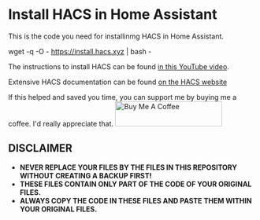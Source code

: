# Install HACS in Home Assistant
This is the code you need for installinmg HACS in Home Assistant. 

wget -q -O - https://install.hacs.xyz | bash -

The instructions to install HACS can be found [in this YouTube video](https://youtu.be/BNQw--FCp24).

Extensive HACS documentation can be found [on the HACS website](https://hacs.xyz/)

If this helped and saved you time, you can support me by buying me a coffee. I'd really appreciate that. 
<a href="https://www.buymeacoffee.com/smarthomejunkie" target="_blank"><img src="https://cdn.buymeacoffee.com/buttons/default-blue.png" alt="Buy Me A Coffee" height="51" width="217" ></a>

## DISCLAIMER
* **NEVER REPLACE YOUR FILES BY THE FILES IN THIS REPOSITORY WITHOUT CREATING A BACKUP FIRST!**
* **THESE FILES CONTAIN ONLY PART OF THE CODE OF YOUR ORIGINAL FILES.**
* **ALWAYS COPY THE CODE IN THESE FILES AND PASTE THEM WITHIN YOUR ORIGINAL FILES.**
